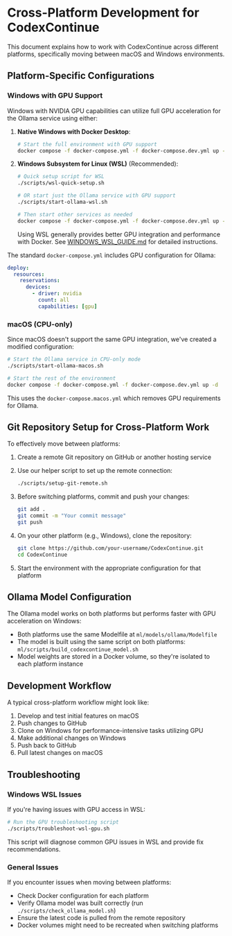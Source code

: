 # Cross-Platform Development for CodexContinue

This document explains how to work with CodexContinue across different platforms, specifically moving between macOS and Windows environments.

## Platform-Specific Configurations

### Windows with GPU Support

Windows with NVIDIA GPU capabilities can utilize full GPU acceleration for the Ollama service using either:

1. **Native Windows with Docker Desktop**:

   ```bash
   # Start the full environment with GPU support
   docker compose -f docker-compose.yml -f docker-compose.dev.yml up -d
   ```

2. **Windows Subsystem for Linux (WSL)** (Recommended):

   ```bash
   # Quick setup script for WSL 
   ./scripts/wsl-quick-setup.sh
   
   # OR start just the Ollama service with GPU support
   ./scripts/start-ollama-wsl.sh
   
   # Then start other services as needed
   docker compose -f docker-compose.yml -f docker-compose.dev.yml up -d
   ```

   Using WSL generally provides better GPU integration and performance with Docker. See [WINDOWS_WSL_GUIDE.md](WINDOWS_WSL_GUIDE.md) for detailed instructions.

The standard `docker-compose.yml` includes GPU configuration for Ollama:

```yaml
deploy:
  resources:
    reservations:
      devices:
        - driver: nvidia
          count: all
          capabilities: [gpu]
```

### macOS (CPU-only)

Since macOS doesn't support the same GPU integration, we've created a modified configuration:

```bash
# Start the Ollama service in CPU-only mode
./scripts/start-ollama-macos.sh

# Start the rest of the environment
docker compose -f docker-compose.yml -f docker-compose.dev.yml up -d
```

This uses the `docker-compose.macos.yml` which removes GPU requirements for Ollama.

## Git Repository Setup for Cross-Platform Work

To effectively move between platforms:

1. Create a remote Git repository on GitHub or another hosting service

2. Use our helper script to set up the remote connection:

   ```bash
   ./scripts/setup-git-remote.sh
   ```

3. Before switching platforms, commit and push your changes:

   ```bash
   git add .
   git commit -m "Your commit message"
   git push
   ```

4. On your other platform (e.g., Windows), clone the repository:

   ```bash
   git clone https://github.com/your-username/CodexContinue.git
   cd CodexContinue
   ```

5. Start the environment with the appropriate configuration for that platform

## Ollama Model Configuration

The Ollama model works on both platforms but performs faster with GPU acceleration on Windows:

* Both platforms use the same Modelfile at `ml/models/ollama/Modelfile`
* The model is built using the same script on both platforms: `ml/scripts/build_codexcontinue_model.sh`
* Model weights are stored in a Docker volume, so they're isolated to each platform instance

## Development Workflow

A typical cross-platform workflow might look like:

1. Develop and test initial features on macOS
2. Push changes to GitHub
3. Clone on Windows for performance-intensive tasks utilizing GPU
4. Make additional changes on Windows
5. Push back to GitHub
6. Pull latest changes on macOS

## Troubleshooting

### Windows WSL Issues

If you're having issues with GPU access in WSL:

```bash
# Run the GPU troubleshooting script
./scripts/troubleshoot-wsl-gpu.sh
```

This script will diagnose common GPU issues in WSL and provide fix recommendations.

### General Issues

If you encounter issues when moving between platforms:

* Check Docker configuration for each platform
* Verify Ollama model was built correctly (run `./scripts/check_ollama_model.sh`)
* Ensure the latest code is pulled from the remote repository
* Docker volumes might need to be recreated when switching platforms
